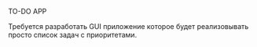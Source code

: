TO-DO APP

Требуется разработать GUI приложение которое будет реализовывать просто список задач с приоритетами.

